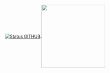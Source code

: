 <p align="center">
<a href="https://github.com/renatoabatista/">
  <img align="center" src="https://github-readme-stats.vercel.app/api?username=renatoabatista&show_icons=true&theme=radical&line_height=27&count_private=true&title_color=ffffff&text_color=c9cacc&icon_color=2bbc8a&bg_color=1d1f21" alt="Status GITHUB" />
</a>
  
  <a href="https://github.com/renatoabatista">
  <img align="center" src="https://github-readme-stats.vercel.app/api/top-langs/?username=renatoabatista&hide=python&title_color=ffffff&text_color=c9cacc&icon_color=2bbc8a&bg_color=1d1f21" height="207px" />
</a>
